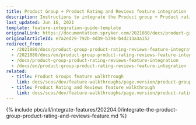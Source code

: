 ```yaml
---
title: Product Group + Product Rating and Reviews feature integration
description: Instructions to integrate the Product group + Product rating & reviews feature into a Spryker project.
last_updated: Jun 16, 2021
template: feature-integration-guide-template
originalLink: https://documentation.spryker.com/2021080/docs/product-group-product-rating-reviews-feature-integration
originalArticleId: e7a2ed29-792b-4d39-b394-b4d213a3a152
redirect_from:
  - /2021080/docs/product-group-product-rating-reviews-feature-integration
  - /2021080/docs/en/product-group-product-rating-reviews-feature-integration
  - /docs/product-group-product-rating-reviews-feature-integration
  - /docs/en/product-group-product-rating-reviews-feature-integration
related:
  - title: Product Groups feature walkthrough
    link: docs/scos/dev/feature-walkthroughs/page.version/product-groups-feature-walkthrough.html
  - title: Product Rating and Reviews feature walkthrough
    link: docs/scos/dev/feature-walkthroughs/page.version/product-rating-reviews-feature-walkthrough.html
---
```


{% include pbc/all/integrate-features/202204.0/integrate-the-product-group-product-rating-and-reviews-feature.md %} <!-- To edit, see /_includes/pbc/all/integrate-features/202204.0/integrate-the-product-group-product-rating-and-reviews-feature.md -->
